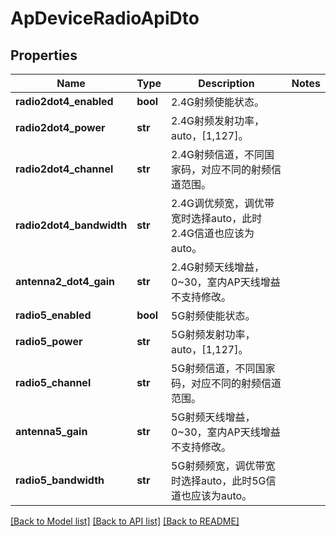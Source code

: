# ApDeviceRadioApiDto

## Properties
Name | Type | Description | Notes
------------ | ------------- | ------------- | -------------
**radio2dot4_enabled** | **bool** | 2.4G射频使能状态。 | 
**radio2dot4_power** | **str** | 2.4G射频发射功率，auto，[1,127]。 | 
**radio2dot4_channel** | **str** | 2.4G射频信道，不同国家码，对应不同的射频信道范围。 | 
**radio2dot4_bandwidth** | **str** | 2.4G调优频宽，调优带宽时选择auto，此时2.4G信道也应该为auto。 | 
**antenna2_dot4_gain** | **str** | 2.4G射频天线增益，0~30，室内AP天线增益不支持修改。 | 
**radio5_enabled** | **bool** | 5G射频使能状态。 | 
**radio5_power** | **str** | 5G射频发射功率，auto，[1,127]。 | 
**radio5_channel** | **str** | 5G射频信道，不同国家码，对应不同的射频信道范围。 | 
**antenna5_gain** | **str** | 5G射频天线增益，0~30，室内AP天线增益不支持修改。 | 
**radio5_bandwidth** | **str** | 5G射频频宽，调优带宽时选择auto，此时5G信道也应该为auto。 | 

[[Back to Model list]](../README.md#documentation-for-models) [[Back to API list]](../README.md#documentation-for-api-endpoints) [[Back to README]](../README.md)


